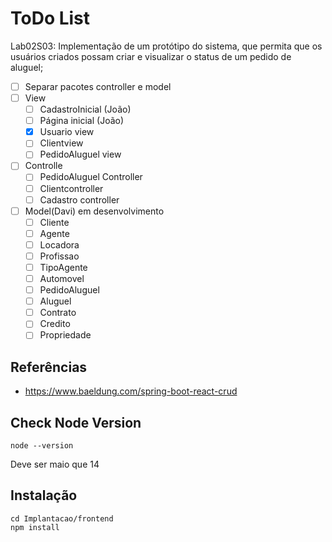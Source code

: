 # ToDo List
Lab02S03: Implementação de um protótipo do sistema, que permita que os usuários criados possam criar e visualizar o status de um pedido de aluguel;

- [ ] Separar pacotes controller e model
- [ ] View
  - [ ] CadastroInicial (João)
  - [ ] Página inicial (João)
  - [x] Usuario view
  - [ ] Clientview
  - [ ] PedidoAluguel view
- [ ] Controlle
  - [ ] PedidoAluguel Controller
  - [ ] Clientcontroller
  - [ ] Cadastro controller
- [ ] Model(Davi) em desenvolvimento
  - [ ] Cliente
  - [ ] Agente
  - [ ] Locadora
  - [ ] Profissao
  - [ ] TipoAgente
  - [ ] Automovel
  - [ ] PedidoAluguel
  - [ ] Aluguel
  - [ ] Contrato
  - [ ] Credito
  - [ ] Propriedade 
  
## Referências
  * https://www.baeldung.com/spring-boot-react-crud

## Check Node Version

```
node --version
```
Deve ser maio que 14

## Instalação

```
cd Implantacao/frontend
npm install
```
